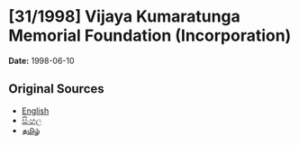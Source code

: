 # [31/1998] Vijaya Kumaratunga Memorial Foundation (Incorporation)

**Date:** 1998-06-10

## Original Sources

- [English](https://documents.gov.lk/view/acts/1998/6/31-1998_E.pdf)
- [සිංහල](https://documents.gov.lk/view/acts/1998/6/31-1998_S.pdf)
- [தமிழ்](https://documents.gov.lk/view/acts/1998/6/31-1998_T.pdf)
